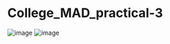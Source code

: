 # College_MAD_practical-3
![image](https://user-images.githubusercontent.com/99240627/199960554-ad17cfbd-7d6a-4e94-8b36-c509c8a23a84.png)
![image](https://user-images.githubusercontent.com/99240627/199960563-e1c6d3cd-2266-41a3-97cf-403403f17875.png)
